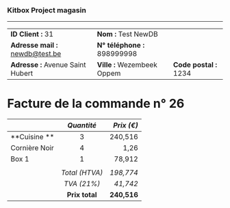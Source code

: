 ### Kitbox Project magasin
---
||||
|-|-|-|
|**ID Client :** 31|**Nom :** Test NewDB||
|**Adresse mail :** newdb@test.be|**N° téléphone :** 898999998||
|**Adresse :** Avenue Saint Hubert|**Ville :** Wezembeek Oppem|**Code postal :** 1234|
# Facture de la commande n° 26
||*Quantité*|*Prix (€)*|
| -|:-:| -:|
|**Cuisine **|3|240,516|
|Cornière Noir|4|1,26|
|Box 1|1|78,912|
|||
||*Total (HTVA)*|*198,774*|
||*TVA (21%)*|*41,742*|
||**Prix total**|**240,516**|